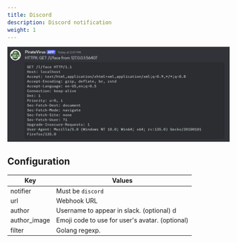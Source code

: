 ```yaml
---
title: Discord
description: Discord notification
weight: 1
---
```



![Discord Notification](notifier-discord.png)

## Configuration

| Key          | Values                                          |
|--------------|-------------------------------------------------|
| notifier     | Must be `discord`                               |
| url          | Webhook URL                                     |
| author       | Username to appear in slack. (optional)    d    |
| author_image | Emoji code to use for user's avatar. (optional) |
| filter       | Golang regexp.                                  |